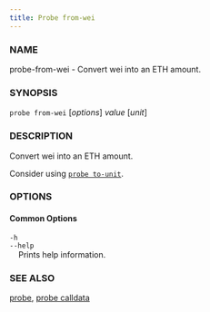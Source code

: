 ```yaml
---
title: Probe from-wei
---
```


### NAME

probe-from-wei - Convert wei into an ETH amount.

### SYNOPSIS

`probe from-wei` [*options*] *value* [*unit*]

### DESCRIPTION

Convert wei into an ETH amount.

Consider using [`probe to-unit`](./probe-to-unit.md).

### OPTIONS

#### Common Options

`-h`  
`--help`  
&nbsp;&nbsp;&nbsp;&nbsp;Prints help information.

### SEE ALSO

[probe](./probe.md), [probe calldata](./probe-to-unit.md)
